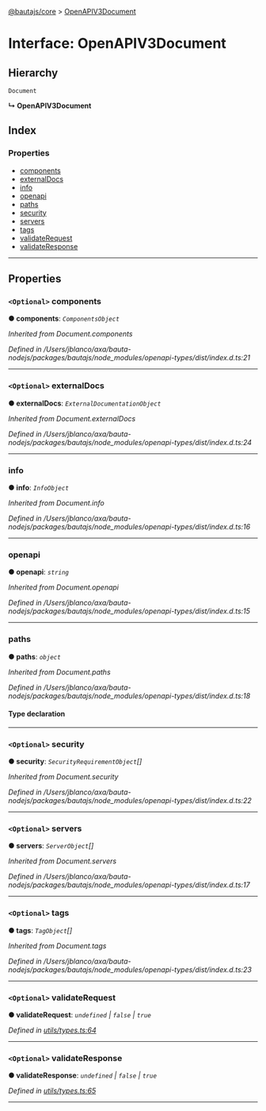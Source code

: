 [@bautajs/core](../README.md) > [OpenAPIV3Document](../interfaces/openapiv3document.md)

# Interface: OpenAPIV3Document

## Hierarchy

 `Document`

**↳ OpenAPIV3Document**

## Index

### Properties

* [components](openapiv3document.md#components)
* [externalDocs](openapiv3document.md#externaldocs)
* [info](openapiv3document.md#info)
* [openapi](openapiv3document.md#openapi)
* [paths](openapiv3document.md#paths)
* [security](openapiv3document.md#security)
* [servers](openapiv3document.md#servers)
* [tags](openapiv3document.md#tags)
* [validateRequest](openapiv3document.md#validaterequest)
* [validateResponse](openapiv3document.md#validateresponse)

---

## Properties

<a id="components"></a>

### `<Optional>` components

**● components**: *`ComponentsObject`*

*Inherited from Document.components*

*Defined in /Users/jblanco/axa/bauta-nodejs/packages/bautajs/node_modules/openapi-types/dist/index.d.ts:21*

___
<a id="externaldocs"></a>

### `<Optional>` externalDocs

**● externalDocs**: *`ExternalDocumentationObject`*

*Inherited from Document.externalDocs*

*Defined in /Users/jblanco/axa/bauta-nodejs/packages/bautajs/node_modules/openapi-types/dist/index.d.ts:24*

___
<a id="info"></a>

###  info

**● info**: *`InfoObject`*

*Inherited from Document.info*

*Defined in /Users/jblanco/axa/bauta-nodejs/packages/bautajs/node_modules/openapi-types/dist/index.d.ts:16*

___
<a id="openapi"></a>

###  openapi

**● openapi**: *`string`*

*Inherited from Document.openapi*

*Defined in /Users/jblanco/axa/bauta-nodejs/packages/bautajs/node_modules/openapi-types/dist/index.d.ts:15*

___
<a id="paths"></a>

###  paths

**● paths**: *`object`*

*Inherited from Document.paths*

*Defined in /Users/jblanco/axa/bauta-nodejs/packages/bautajs/node_modules/openapi-types/dist/index.d.ts:18*

#### Type declaration

[path: `string`]: `PathItemObject`

___
<a id="security"></a>

### `<Optional>` security

**● security**: *`SecurityRequirementObject`[]*

*Inherited from Document.security*

*Defined in /Users/jblanco/axa/bauta-nodejs/packages/bautajs/node_modules/openapi-types/dist/index.d.ts:22*

___
<a id="servers"></a>

### `<Optional>` servers

**● servers**: *`ServerObject`[]*

*Inherited from Document.servers*

*Defined in /Users/jblanco/axa/bauta-nodejs/packages/bautajs/node_modules/openapi-types/dist/index.d.ts:17*

___
<a id="tags"></a>

### `<Optional>` tags

**● tags**: *`TagObject`[]*

*Inherited from Document.tags*

*Defined in /Users/jblanco/axa/bauta-nodejs/packages/bautajs/node_modules/openapi-types/dist/index.d.ts:23*

___
<a id="validaterequest"></a>

### `<Optional>` validateRequest

**● validateRequest**: *`undefined` \| `false` \| `true`*

*Defined in [utils/types.ts:64](https://github.axa.com/Digital/bauta-nodejs/blob/9a199d7/packages/bautajs/src/utils/types.ts#L64)*

___
<a id="validateresponse"></a>

### `<Optional>` validateResponse

**● validateResponse**: *`undefined` \| `false` \| `true`*

*Defined in [utils/types.ts:65](https://github.axa.com/Digital/bauta-nodejs/blob/9a199d7/packages/bautajs/src/utils/types.ts#L65)*

___

